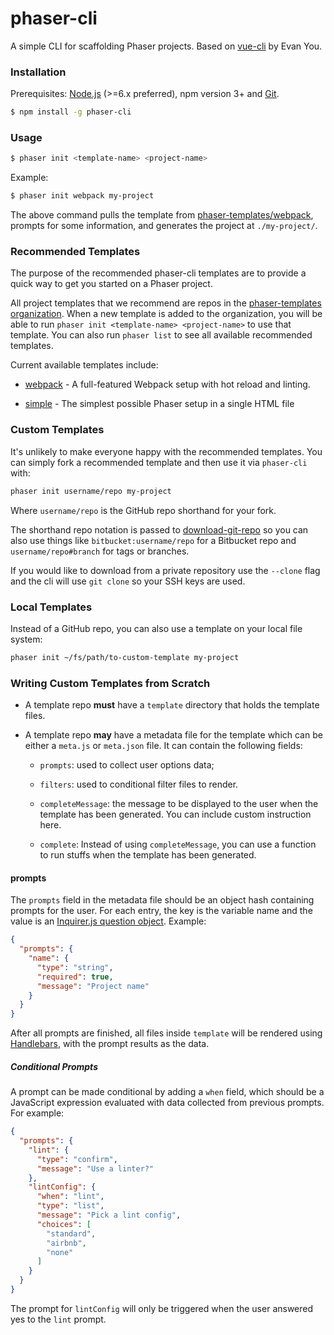 # phaser-cli

A simple CLI for scaffolding Phaser projects. Based on
[vue-cli](https://github.com/vuejs/vue-cli) by Evan You.

### Installation

Prerequisites: [Node.js](https://nodejs.org/en/) (>=6.x preferred), npm version 3+ and [Git](https://git-scm.com/).

``` bash
$ npm install -g phaser-cli
```

### Usage

``` bash
$ phaser init <template-name> <project-name>
```

Example:

``` bash
$ phaser init webpack my-project
```

The above command pulls the template from [phaser-templates/webpack](https://github.com/phaser-templates/webpack), prompts for some information, and generates the project at `./my-project/`.

### Recommended Templates

The purpose of the recommended phaser-cli templates are to provide a quick way to
get you started on a Phaser project.

All project templates that we recommend are repos in the [phaser-templates organization](https://github.com/phaser-templates). When a new template is added to the organization, you will be able to run `phaser init <template-name> <project-name>` to use that template. You can also run `phaser list` to see all available recommended templates.

Current available templates include:

- [webpack](https://github.com/phaser-templates/webpack) - A full-featured Webpack setup with hot reload and linting.

- [simple](https://github.com/phaser-templates/simple) - The simplest possible Phaser setup in a single HTML file

### Custom Templates

It's unlikely to make everyone happy with the recommended templates. You can simply fork a recommended template and then use it via `phaser-cli` with:

``` bash
phaser init username/repo my-project
```

Where `username/repo` is the GitHub repo shorthand for your fork.

The shorthand repo notation is passed to [download-git-repo](https://github.com/flipxfx/download-git-repo) so you can also use things like `bitbucket:username/repo` for a Bitbucket repo and `username/repo#branch` for tags or branches.

If you would like to download from a private repository use the `--clone` flag and the cli will use `git clone` so your SSH keys are used.

### Local Templates

Instead of a GitHub repo, you can also use a template on your local file system:

``` bash
phaser init ~/fs/path/to-custom-template my-project
```

### Writing Custom Templates from Scratch

- A template repo **must** have a `template` directory that holds the template files.

- A template repo **may** have a metadata file for the template which can be either a `meta.js` or `meta.json` file. It can contain the following fields:

  - `prompts`: used to collect user options data;

  - `filters`: used to conditional filter files to render.

  - `completeMessage`: the message to be displayed to the user when the template has been generated. You can include custom instruction here.

  - `complete`: Instead of using `completeMessage`, you can use a function to run stuffs when the template has been generated.

#### prompts

The `prompts` field in the metadata file should be an object hash containing prompts for the user. For each entry, the key is the variable name and the value is an [Inquirer.js question object](https://github.com/SBoudrias/Inquirer.js/#question). Example:

``` json
{
  "prompts": {
    "name": {
      "type": "string",
      "required": true,
      "message": "Project name"
    }
  }
}
```

After all prompts are finished, all files inside `template` will be rendered using [Handlebars](http://handlebarsjs.com/), with the prompt results as the data.

##### Conditional Prompts

A prompt can be made conditional by adding a `when` field, which should be a JavaScript expression evaluated with data collected from previous prompts. For example:

``` json
{
  "prompts": {
    "lint": {
      "type": "confirm",
      "message": "Use a linter?"
    },
    "lintConfig": {
      "when": "lint",
      "type": "list",
      "message": "Pick a lint config",
      "choices": [
        "standard",
        "airbnb",
        "none"
      ]
    }
  }
}
```

The prompt for `lintConfig` will only be triggered when the user answered yes to the `lint` prompt.

